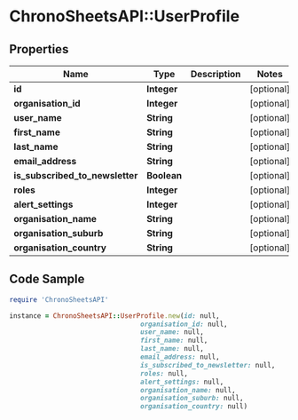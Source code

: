 # ChronoSheetsAPI::UserProfile

## Properties

Name | Type | Description | Notes
------------ | ------------- | ------------- | -------------
**id** | **Integer** |  | [optional] 
**organisation_id** | **Integer** |  | [optional] 
**user_name** | **String** |  | [optional] 
**first_name** | **String** |  | [optional] 
**last_name** | **String** |  | [optional] 
**email_address** | **String** |  | [optional] 
**is_subscribed_to_newsletter** | **Boolean** |  | [optional] 
**roles** | **Integer** |  | [optional] 
**alert_settings** | **Integer** |  | [optional] 
**organisation_name** | **String** |  | [optional] 
**organisation_suburb** | **String** |  | [optional] 
**organisation_country** | **String** |  | [optional] 

## Code Sample

```ruby
require 'ChronoSheetsAPI'

instance = ChronoSheetsAPI::UserProfile.new(id: null,
                                 organisation_id: null,
                                 user_name: null,
                                 first_name: null,
                                 last_name: null,
                                 email_address: null,
                                 is_subscribed_to_newsletter: null,
                                 roles: null,
                                 alert_settings: null,
                                 organisation_name: null,
                                 organisation_suburb: null,
                                 organisation_country: null)
```


